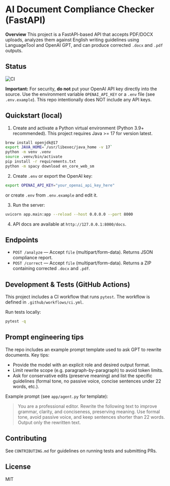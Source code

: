 # AI Document Compliance Checker (FastAPI)

**Overview**
This project is a FastAPI-based API that accepts PDF/DOCX uploads, analyzes them against English writing guidelines using LanguageTool and OpenAI GPT, and can produce corrected `.docx` and `.pdf` outputs.

## Status
![CI](https://github.com/ar29/compliance_checker/workflows/CI/badge.svg)

**Important:** For security, **do not** put your OpenAI API key directly into the source. Use the environment variable `OPENAI_API_KEY` or a `.env` file (see `.env.example`). This repo intentionally does NOT include any API keys.

## Quickstart (local)

1. Create and activate a Python virtual environment (Python 3.9+ recommended). This project requires Java >= 17 for version latest.
```bash
brew install openjdk@17
export JAVA_HOME=`/usr/libexec/java_home -v 17`
python -m venv .venv
source .venv/bin/activate
pip install -r requirements.txt
python -m spacy download en_core_web_sm
```
2. Create `.env` or export the OpenAI key:
```bash
export OPENAI_API_KEY="your_openai_api_key_here"
```
or create `.env` from `.env.example` and edit it.

3. Run the server:
```bash
uvicorn app.main:app --reload --host 0.0.0.0 --port 8000
```

4. API docs are available at `http://127.0.0.1:8000/docs`.

## Endpoints
- `POST /analyze` — Accept `file` (multipart/form-data). Returns JSON compliance report.
- `POST /correct` — Accept `file` (multipart/form-data). Returns a ZIP containing corrected `.docx` and `.pdf`.

## Development & Tests (GitHub Actions)
This project includes a CI workflow that runs `pytest`. The workflow is defined in `.github/workflows/ci.yml`.

Run tests locally:
```bash
pytest -q
```

## Prompt engineering tips
The repo includes an example prompt template used to ask GPT to rewrite documents. Key tips:
- Provide the model with an explicit role and desired output format.
- Limit rewrite scope (e.g. paragraph-by-paragraph) to avoid token limits.
- Ask for conservative edits (preserve meaning) and list the specific guidelines (formal tone, no passive voice, concise sentences under 22 words, etc.).

Example prompt (see `app/agent.py` for template):
> You are a professional editor. Rewrite the following text to improve grammar, clarity, and conciseness, preserving meaning. Use formal tone, avoid passive voice, and keep sentences shorter than 22 words. Output only the rewritten text.

## Contributing
See `CONTRIBUTING.md` for guidelines on running tests and submitting PRs.

## License
MIT
